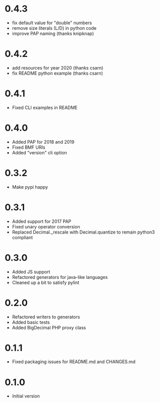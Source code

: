 # 0.4.3
* fix default value for "double" numbers
* remove size literals (L/D) in python code
* improve PAP naming (thanks knipknap)

# 0.4.2
* add resources for year 2020 (thanks csarn)
* fix README python example (thanks csarn)

# 0.4.1
* Fixed CLI examples in README

# 0.4.0
* Added PAP for 2018 and 2019
* Fixed BMF URIs
* Added "version" cli option 

# 0.3.2
* Make pypi happy

# 0.3.1
* Added support for 2017 PAP
* Fixed unary operator conversion
* Replaced Decimal.\_rescale with Decimal.quantize to
  remain python3 compliant

# 0.3.0
* Added JS support
* Refactored generators for java-like languages
* Cleaned up a bit to satisfy pylint

# 0.2.0
* Refactored writers to generators
* Added basic tests
* Added BigDecimal PHP proxy class

# 0.1.1
* Fixed packaging issues for README.md and CHANGES.md

# 0.1.0
* Initial version
